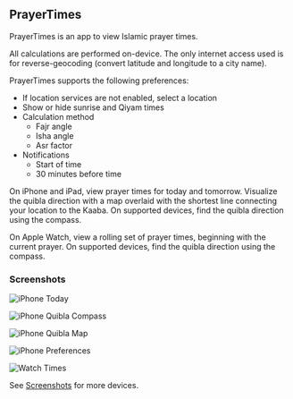 ## PrayerTimes

PrayerTimes is an app to view Islamic prayer times.

All calculations are performed on-device. The only internet access used is for reverse-geocoding (convert latitude and longitude to a city name).

PrayerTimes supports the following preferences:

- If location services are not enabled, select a location
- Show or hide sunrise and Qiyam times
- Calculation method
    - Fajr angle
    - Isha angle
    - Asr factor
- Notifications
    - Start of time
    - 30 minutes before time

On iPhone and iPad, view prayer times for today and tomorrow.
Visualize the quibla direction with a map overlaid with the shortest
line connecting your location to the Kaaba. On supported devices, find
the quibla direction using the compass.

On Apple Watch, view a rolling set of prayer times, beginning with the
current prayer. On supported devices, find the quibla direction using
the compass.


### Screenshots

![iPhone Today](docs/Screenshots/iPhone14%2C3/0_today.png)

![iPhone Quibla Compass](docs/Screenshots/iPhone14%2C3/2_quibla_compass.png)

![iPhone Quibla Map](docs/Screenshots/iPhone14%2C3/2_quibla_map.png)

![iPhone Preferences](docs/Screenshots/iPhone14%2C3/3_preferences.png)

![Watch Times](docs/Screenshots/Watch6%2C2/0_today.png)

See [Screenshots](docs/Screenshots/) for more devices.
